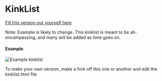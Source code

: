 # KinkList
[Fill this version out yourself here](https://kinklist.io)

Note: Example is likely to change. This kinklist is meant to be all-encompassing, and many will be added as time goes on.
#### Example

![Example kinklist](https://i.imgur.com/tWsl99a.png)

To make your own version, make a fork off this one or another and edit the kinklist.html file
